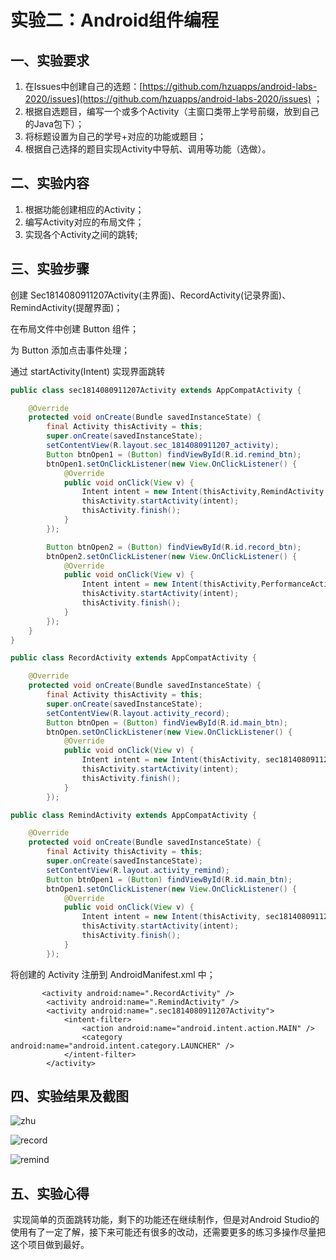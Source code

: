 # 实验二：Android组件编程

## 一、实验要求

1. 在Issues中创建自己的选题：[https://github.com/hzuapps/android-labs-2020/issues](https://github.com/hzuapps/android-labs-2020/issues) ；
2. 根据自选题目，编写一个或多个Activity（主窗口类带上学号前缀，放到自己的Java包下）；
3. 将标题设置为自己的学号+对应的功能或题目；
4. 根据自己选择的题目实现Activity中导航、调用等功能（选做）。

## 二、实验内容

1. 根据功能创建相应的Activity；
2. 编写Activity对应的布局文件；
3. 实现各个Activity之间的跳转;

## 三、实验步骤


创建 Sec1814080911207Activity(主界面)、RecordActivity(记录界面)、RemindActivity(提醒界面)；

在布局文件中创建 Button 组件；

为 Button 添加点击事件处理；

通过 startActivity(Intent) 实现界面跳转

```java
public class sec1814080911207Activity extends AppCompatActivity {

    @Override
    protected void onCreate(Bundle savedInstanceState) {
        final Activity thisActivity = this;
        super.onCreate(savedInstanceState);
        setContentView(R.layout.sec_1814080911207_activity);
        Button btnOpen1 = (Button) findViewById(R.id.remind_btn);
        btnOpen1.setOnClickListener(new View.OnClickListener() {
            @Override
            public void onClick(View v) {
                Intent intent = new Intent(thisActivity,RemindActivity.class);
                thisActivity.startActivity(intent);
                thisActivity.finish();
            }
        });

        Button btnOpen2 = (Button) findViewById(R.id.record_btn);
        btnOpen2.setOnClickListener(new View.OnClickListener() {
            @Override
            public void onClick(View v) {
                Intent intent = new Intent(thisActivity,PerformanceActivity.class);
                thisActivity.startActivity(intent);
                thisActivity.finish();
            }
        });
    }
}
```

```java
public class RecordActivity extends AppCompatActivity {

    @Override
    protected void onCreate(Bundle savedInstanceState) {
        final Activity thisActivity = this;
        super.onCreate(savedInstanceState);
        setContentView(R.layout.activity_record);
        Button btnOpen = (Button) findViewById(R.id.main_btn);
        btnOpen.setOnClickListener(new View.OnClickListener() {
            @Override
            public void onClick(View v) {
                Intent intent = new Intent(thisActivity, sec1814080911207Activity.class);
                thisActivity.startActivity(intent);
                thisActivity.finish();
            }
        });
```
```java
public class RemindActivity extends AppCompatActivity {

    @Override
    protected void onCreate(Bundle savedInstanceState) {
        final Activity thisActivity = this;
        super.onCreate(savedInstanceState);
        setContentView(R.layout.activity_remind);
        Button btnOpen1 = (Button) findViewById(R.id.main_btn);
        btnOpen1.setOnClickListener(new View.OnClickListener() {
            @Override
            public void onClick(View v) {
                Intent intent = new Intent(thisActivity, sec1814080911207Activity.class);
                thisActivity.startActivity(intent);
                thisActivity.finish();
            }
        });
```
将创建的 Activity 注册到 AndroidManifest.xml 中；
```sssisixml
       <activity android:name=".RecordActivity" />
        <activity android:name=".RemindActivity" />
        <activity android:name=".sec1814080911207Activity">
            <intent-filter>
                <action android:name="android.intent.action.MAIN" />
                <category android:name="android.intent.category.LAUNCHER" />
            </intent-filter>
        </activity>
```
## 四、实验结果及截图
![zhu](https://github.com/FrokL/android-labs-2020/blob/master/students/sec1814080911207/zhu.png)

![record](https://github.com/FrokL/android-labs-2020/blob/master/students/sec1814080911207/record.png)

![remind](https://github.com/FrokL/android-labs-2020/blob/master/students/sec1814080911207/remind.png)

## 五、实验心得
​	实现简单的页面跳转功能，剩下的功能还在继续制作，但是对Android Studio的使用有了一定了解，接下来可能还有很多的改动，还需要更多的练习多操作尽量把这个项目做到最好。